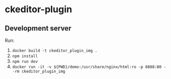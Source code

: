 # ckeditor-plugin

## Development server

Run:

1. `docker build -t ckeditor_plugin_img .`
1. `npm install`
1. `npm run dev`
1. `docker run -it -v ${PWD}/demo:/usr/share/nginx/html:ro -p 8888:80 --rm ckeditor_plugin_img`
